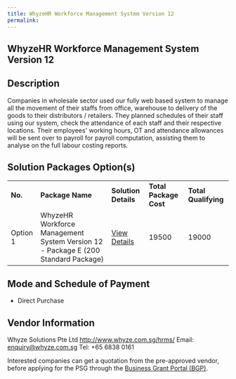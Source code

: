 ```yaml
---
title: WhyzeHR Workforce Management System Version 12
permalink: 
---
```


## WhyzeHR Workforce Management System Version 12

## Description

Companies in wholesale sector used our fully web based system to manage all the movement of their staffs from office, warehouse to delivery of the goods to their distributors / retailers. They planned schedules of their staff using our system, check the attendance of each staff and their respective locations. Their employees' working hours, OT and attendance allowances will be sent over to payroll for payroll computation, assisting them to analyse on the full labour costing reports.


## Solution Packages Option(s)

<table>
<tr>
<td><b>No.</b></td>
<td><b>Package Name</b></td>
<td><b>Solution Details</b></td>
<td><b>Total Package Cost</b></td>
<td><b>Total Qualifying</b></td>
</tr>
<tr>
<td>Option 1</td>
<td>WhyzeHR Workforce Management System Version 12 - Package E (200 Standard Package)</td>
<td><a href='https://www.gobusiness.gov.sg/images/psg/Whyze_Solutions_20200094_Annex_3_20200625143720_Part_5.pdf'>View Details</a></td>
<td>19500</td>
<td>19000</td>
</tr>
</table>

## Mode and Schedule of Payment

 - Direct Purchase

## Vendor Information

 Whyze Solutions Pte Ltd
http://www.whyze.com.sg/hrms/
Email: enquiry@whyze.com.sg
Tel: +65 6838 0161

Interested companies can get a quotation from the pre-approved vendor, before applying for the PSG through the <a href='https://www.businessgrants.gov.sg/'>Business Grant Portal (BGP)</a>.
